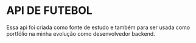 # API DE FUTEBOL

Essa api foi criada como fonte de estudo e também para ser usada como portfólio na minha evolução como desenvolvedor backend.

